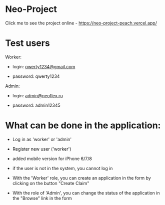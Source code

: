 # Neo-Project

Click me to see the project online - https://neo-project-peach.vercel.app/

# Test users

Worker:

- login: qwerty1234@gmail.com

- password: qwerty1234

Admin: 

- login: admin@neoflex.ru

- password: admin12345

# What can be done in the application:

- Log in as 'worker' or 'admin'

- Register new user ('worker')

- added mobile version for iPhone 6/7/8

- if the user is not in the system, you cannot log in

- With the 'Worker' role, you can create an application in the form by clicking on the button "Create Claim"

- With the role of 'Admin', you can change the status of the application in the "Browse" link in the form

